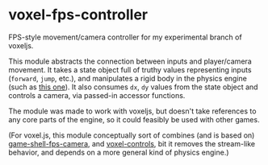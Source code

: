 # voxel-fps-controller
FPS-style movement/camera controller for my experimental branch of voxeljs.

This module abstracts the connection between inputs and 
player/camera movement. It takes a state object full of truthy values 
representing inputs (`forward`, `jump`, etc.), and manipulates a rigid body 
in the physics engine (such as [this one](https://github.com/andyhall/voxel-physics-engine)). 
It also consumes `dx`, `dy` values from the state object and controls 
a camera, via passed-in accessor functions.

The module was made to work with voxeljs, but doesn't take references
to any core parts of the engine, so it could feasibly be used with other games.

(For voxel.js, this module conceptually sort of combines (and is based on) 
[game-shell-fps-camera](https://github.com/deathcap/game-shell-fps-camera),
and [voxel-controls](https://github.com/deathcap/voxel-controls),
bit it removes the stream-like behavior, and depends on a more 
general kind of physics engine.)